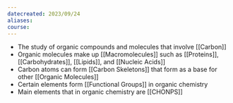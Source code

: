 ```yaml
---
datecreated: 2023/09/24
aliases: 
course:
---
```

- The study of organic compounds and molecules that involve [[Carbon]]
- Organic molecules make up [[Macromolecules]] such as [[Proteins]], [[Carbohydrates]], [[Lipids]], and [[Nucleic Acids]]
- Carbon atoms can form [[Carbon Skeletons]] that form as a base for other [[Organic Molecules]]
- Certain elements form [[Functional Groups]] in organic chemistry
- Main elements that in organic chemistry are [[CHONPS]]